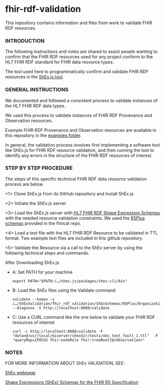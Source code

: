 # fhir-rdf-validation

This repository contains information and files from work to validate FHIR RDF resources.

### INTRODUCTION

The following instructions and notes are shared to assist people wanting to confirm that the FHIR RDF resources used for any project conform to the HL7 FHIR RDF standard for FHIR data resource types.  

The tool used here to programmatically confirm and validate FHIR RDF resources is the [ShEx.js tool](https://github.com/shexjs/shex.js). 

### GENERAL INSTRUCTIONS

We documented and followed a consistent process to validate instances of the HL7 FHIR RDF data types.  

We used this process to validate instances of FHIR RDF Provenance and Observation resources. 

Example FHIR RDF Provenance and Observation resources are available in this repository in the [examples folder](https://github.com/kgrid/fhir-rdf-validation/tree/main/examples).

In general, the validation process involves first implementing a software tool like ShEx.js for FHIR RDF resource validation, and then running the tool to identify any errors in the structure of the FHIR RDF resources of interest.

### STEP BY STEP PROCEDURE

The steps of this specific technical FHIR RDF data resource validation process are below. 

<1> Clone ShEx.js from its GitHub repository and Install ShEx.js

<2> Initiate the ShEx.js server

<3> Load the ShEx.js server with [HL7 FHIR RDF Shape Expression Schemas](https://github.com/fhircat/ShExValidation) with the needed resource validation constraints.  We used the [R5Plus schemas](https://github.com/fhircat/ShExValidation/tree/main/fhir_rdf_validation/ShExSchemas/R5Plus) provided in the fhircat repo.

<4> Load a text file with the HL7 FHIR RDF Resource to be validated in TTL format. Two example text files are included in this github repository.

<5> Validate the Resource via a call to the ShEx server by using the following technical steps and commands.

After Downloading ShEx.js

- A:  Set PATH for your machine

      export PATH="$PATH:/…/shex.js/packages/shex-cli/bin"

- B:  Load the ShEx files using the Validate command

      validate --human -x /…/ShExValidation/fhir_rdf_validation/ShExSchemas/R5Plus/Organization.shex --diagnose -S http://localhost:8088/validate

- C:  Use a CURL command like the one below to validate your FHIR RDF resources of interest

      curl -i http://localhost:8088/validate -F "data=@/usr/local/miserver/shexdir/tests/obs_test_fault_1.ttl"  -F "queryMap={FOCUS fhir:nodeRole fhir:treeRoot}@<Observation>"


### NOTES

FOR MORE INFORMATION ABOUT ShEx VALIDATION, SEE:

[ShEx webpage](https://shex.io/) 

[Shape Expressions (ShEx) Schemas for the FHIR R5 Specification](https://pmc.ncbi.nlm.nih.gov/articles/PMC10841909/) 
